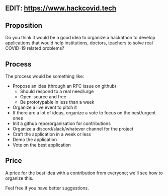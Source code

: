 ## EDIT:  https://www.hackcovid.tech

## Proposition

Do you think it would be a good idea to organize a hackathon to develop applications that would help institutions, doctors, teachers to solve real COVID-19 related problems?

## Process
The process would be something like:
 - Propose an idea (through an RFC issue on github)
   - Should respond to a real need/urge
   - Open-source and free 
   - Be prototypable in less than a week  
 - Organize a live event to pitch it
 - If there are a lot of ideas, organize a vote to focus on the best/urgent ones
 - Init a github repo/organisation for contributions
 - Organize a discord/slack/whatever channel for the project
 - Craft the application in a week or less
 - Demo the application
 - Vote on the best application

## Price
A price for the best idea with a contribution from everyone; we'll see how to organize this.

Feel free if you have better suggestions.
